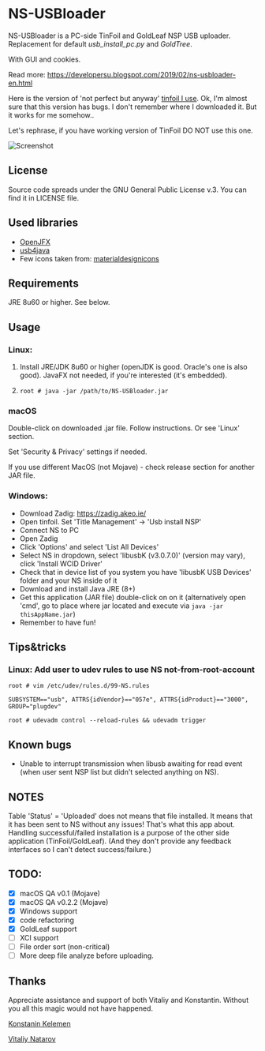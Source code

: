 # NS-USBloader

NS-USBloader is a PC-side TinFoil and GoldLeaf NSP USB uploader. Replacement for default *usb_install_pc.py* and *GoldTree*.

With GUI and cookies.

Read more: https://developersu.blogspot.com/2019/02/ns-usbloader-en.html

Here is the version of 'not perfect but anyway' [tinfoil I use](https://cloud.mail.ru/public/DwbX/H8d2p3aYR). 
Ok, I'm almost sure that this version has bugs. I don't remember where I downloaded it. But it works for me somehow.. 

Let's rephrase, if you have working version of TinFoil DO NOT use this one.  

![Screenshot](https://farm8.staticflickr.com/7834/47133893471_37fd9689c4_o.png)

## License

Source code spreads under the GNU General Public License v.3. You can find it in LICENSE file.

## Used libraries
* [OpenJFX](https://wiki.openjdk.java.net/display/OpenJFX/Main)
* [usb4java](https://mvnrepository.com/artifact/org.usb4java/usb4java)
* Few icons taken from: [materialdesignicons](http://materialdesignicons.com/)

## Requirements

JRE 8u60 or higher. See below.

## Usage
### Linux:

1. Install JRE/JDK 8u60 or higher (openJDK is good. Oracle's one is also good). JavaFX not needed, if you're interested (it's embedded).

2. `root # java -jar /path/to/NS-USBloader.jar`

### macOS

Double-click on downloaded .jar file. Follow instructions. Or see 'Linux' section.

Set 'Security & Privacy' settings if needed.

If you use different MacOS (not Mojave) - check release section for another JAR file.

### Windows: 

* Download Zadig: https://zadig.akeo.ie/
* Open tinfoil. Set 'Title Management' -> 'Usb install NSP'
* Connect NS to PC
* Open Zadig
* Click 'Options' and select 'List All Devices'
* Select NS in dropdown, select 'libusbK (v3.0.7.0)' (version may vary), click 'Install WCID Driver'
* Check that in device list of you system you have 'libusbK USB Devices' folder and your NS inside of it
* Download and install Java JRE (8+)
* Get this application (JAR file) double-click on on it (alternatively open 'cmd', go to place where jar located and execute via `java -jar thisAppName.jar`)
* Remember to have fun!

## Tips&tricks
### Linux: Add user to udev rules to use NS not-from-root-account
`root # vim /etc/udev/rules.d/99-NS.rules`

`SUBSYSTEM=="usb", ATTRS{idVendor}=="057e", ATTRS{idProduct}=="3000", GROUP="plugdev"`

`root # udevadm control --reload-rules && udevadm trigger`

## Known bugs
* Unable to interrupt transmission when libusb awaiting for read event (when user sent NSP list but didn't selected anything on NS).

## NOTES
Table 'Status' = 'Uploaded' does not means that file installed. It means that it has been sent to NS without any issues! That's what this app about. 
Handling successful/failed installation is a purpose of the other side application (TinFoil/GoldLeaf). (And they don't provide any feedback interfaces so I can't detect success/failure.)

## TODO:
- [x] macOS QA v0.1  (Mojave)
- [x] macOS QA v0.2.2 (Mojave)
- [x] Windows support
- [x] code refactoring
- [x] GoldLeaf support
- [ ] XCI support
- [ ] File order sort (non-critical)
- [ ] More deep file analyze before uploading.

## Thanks
Appreciate assistance and support of both Vitaliy and Konstantin. Without you all this magic would not have happened.

[Konstanin Kelemen](https://github.com/konstantin-kelemen)
 
[Vitaliy Natarov](https://github.com/SebastianUA) 
